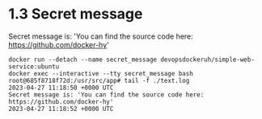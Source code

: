 # 1.3 Secret message

Secret message is: 'You can find the source code here: https://github.com/docker-hy'

```
docker run --detach --name secret_message devopsdockeruh/simple-web-service:ubuntu
docker exec --interactive --tty secret_message bash
root@685f8718f72d:/usr/src/app# tail -f ./text.log 
2023-04-27 11:18:50 +0000 UTC
Secret message is: 'You can find the source code here: https://github.com/docker-hy'
2023-04-27 11:18:52 +0000 UTC
```
